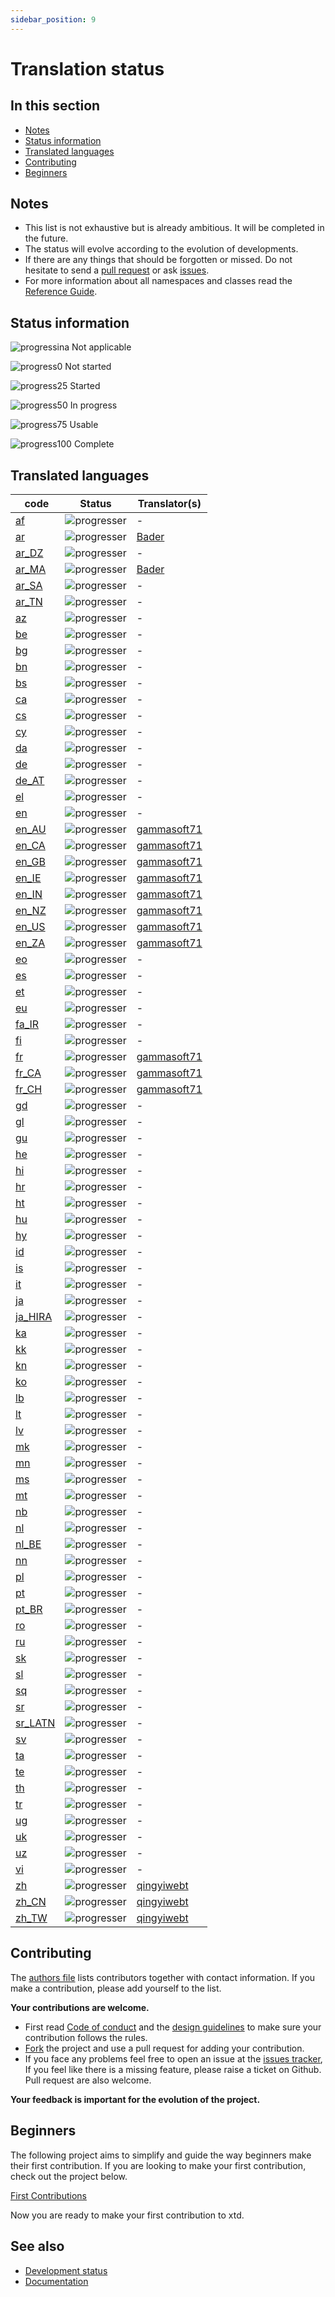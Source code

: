 ```yaml
---
sidebar_position: 9
---
```


# Translation status

## In this section

* [Notes](#notes)
* [Status information](#status-information)
* [Translated languages](#translated-languages)
* [Contributing](#contributing)
* [Beginners](#beginners)

## Notes

* This list is not exhaustive but is already ambitious. It will be completed in the future.
* The status will evolve according to the evolution of developments.
* If there are any things that should be forgotten or missed. Do not hesitate to send a [pull request](https://github.com/gammasoft71/xtd/compare) or ask [issues](https://github.com/gammasoft71/xtd/issues/new/choose).
* For more information about all namespaces and classes read the [Reference Guide](https://gammasoft71.github.io/xtd/reference_guides/latest/index.html).

## Status information

![progressina](/pictures/progress_ina.png) Not applicable

![progress0](/pictures/progress0.png) Not started

![progress25](/pictures/progress25.png) Started

![progress50](/pictures/progress50.png) In progress

![progress75](/pictures/progress75.png) Usable

![progress100](/pictures/progress100.png) Complete

## Translated languages

| code                                                                               | Status                                   | Translator(s)                                            |
| ---------------------------------------------------------------------------------- | ---------------------------------------- | -------------------------------------------------------- |
| [af](https://github.com/gammasoft71/xtd/tree/master/locale/af/README.md)           | ![progresser](/pictures/progress0.png)   | -                                                        |
| [ar](https://github.com/gammasoft71/xtd/tree/master/locale/ar/README.md)           | ![progresser](/pictures/progress100.png) | [Bader](https://github.com/BaderEddineOuaich)            |
| [ar_DZ](https://github.com/gammasoft71/xtd/tree/master/locale/ar_DZ/README.md)     | ![progresser](/pictures/progress0.png)   | -                                                        |
| [ar_MA](https://github.com/gammasoft71/xtd/tree/master/locale/ar_MA/README.md)     | ![progresser](/pictures/progress100.png) | [Bader](https://github.com/BaderEddineOuaich)            |
| [ar_SA](https://github.com/gammasoft71/xtd/tree/master/locale/ar_SA/README.md)     | ![progresser](/pictures/progress0.png)   | -                                                        |
| [ar_TN](https://github.com/gammasoft71/xtd/tree/master/locale/ar_TN/README.md)     | ![progresser](/pictures/progress0.png)   | -                                                        |
| [az](https://github.com/gammasoft71/xtd/tree/master/locale/az/README.md)           | ![progresser](/pictures/progress0.png)   | -                                                        |
| [be](https://github.com/gammasoft71/xtd/tree/master/locale/be/README.md)           | ![progresser](/pictures/progress0.png)   | -                                                        |
| [bg](https://github.com/gammasoft71/xtd/tree/master/locale/bg/README.md)           | ![progresser](/pictures/progress0.png)   | -                                                        |
| [bn](https://github.com/gammasoft71/xtd/tree/master/locale/bn/README.md)           | ![progresser](/pictures/progress0.png)   | -                                                        |
| [bs](https://github.com/gammasoft71/xtd/tree/master/locale/bs/README.md)           | ![progresser](/pictures/progress0.png)   | -                                                        |
| [ca](https://github.com/gammasoft71/xtd/tree/master/locale/ca/README.md)           | ![progresser](/pictures/progress0.png)   | -                                                        |
| [cs](https://github.com/gammasoft71/xtd/tree/master/locale/cs/README.md)           | ![progresser](/pictures/progress0.png)   | -                                                        |
| [cy](https://github.com/gammasoft71/xtd/tree/master/locale/cy/README.md)           | ![progresser](/pictures/progress0.png)   | -                                                        |
| [da](https://github.com/gammasoft71/xtd/tree/master/locale/da/README.md)           | ![progresser](/pictures/progress0.png)   | -                                                        |
| [de](https://github.com/gammasoft71/xtd/tree/master/locale/de/README.md)           | ![progresser](/pictures/progress0.png)   | -                                                        |
| [de_AT](https://github.com/gammasoft71/xtd/tree/master/locale/de_AT/README.md)     | ![progresser](/pictures/progress0.png)   | -                                                        |
| [el](https://github.com/gammasoft71/xtd/tree/master/locale/el/README.md)           | ![progresser](/pictures/progress0.png)   | -                                                        |
| [en](https://github.com/gammasoft71/xtd/tree/master/locale/en/README.md)           | ![progresser](/pictures/progress0.png)   | -                                                        |
| [en_AU](https://github.com/gammasoft71/xtd/tree/master/locale/en_AU/README.md)     | ![progresser](/pictures/progress100.png) | [gammasoft71](https://gammasoft71.wixsite.com/gammasoft) |
| [en_CA](https://github.com/gammasoft71/xtd/tree/master/locale/en_CA/README.md)     | ![progresser](/pictures/progress100.png) | [gammasoft71](https://gammasoft71.wixsite.com/gammasoft) |
| [en_GB](https://github.com/gammasoft71/xtd/tree/master/locale/em_GB/README.md)     | ![progresser](/pictures/progress100.png) | [gammasoft71](https://gammasoft71.wixsite.com/gammasoft) |
| [en_IE](https://github.com/gammasoft71/xtd/tree/master/locale/em_IE/README.md)     | ![progresser](/pictures/progress100.png) | [gammasoft71](https://gammasoft71.wixsite.com/gammasoft) |
| [en_IN](https://github.com/gammasoft71/xtd/tree/master/locale/en_IN/README.md)     | ![progresser](/pictures/progress100.png) | [gammasoft71](https://gammasoft71.wixsite.com/gammasoft) |
| [en_NZ](https://github.com/gammasoft71/xtd/tree/master/locale/en_NZ/README.md)     | ![progresser](/pictures/progress100.png) | [gammasoft71](https://gammasoft71.wixsite.com/gammasoft) |
| [en_US](https://github.com/gammasoft71/xtd/tree/master/locale/en_US/README.md)     | ![progresser](/pictures/progress100.png) | [gammasoft71](https://gammasoft71.wixsite.com/gammasoft) |
| [en_ZA](https://github.com/gammasoft71/xtd/tree/master/locale/en_ZA/README.md)     | ![progresser](/pictures/progress100.png) | [gammasoft71](https://gammasoft71.wixsite.com/gammasoft) |
| [eo](https://github.com/gammasoft71/xtd/tree/master/locale/eo/README.md)           | ![progresser](/pictures/progress0.png)   | -                                                        |
| [es](https://github.com/gammasoft71/xtd/tree/master/locale/es/README.md)           | ![progresser](/pictures/progress0.png)   | -                                                        |
| [et](https://github.com/gammasoft71/xtd/tree/master/locale/et/README.md)           | ![progresser](/pictures/progress0.png)   | -                                                        |
| [eu](https://github.com/gammasoft71/xtd/tree/master/locale/eu/README.md)           | ![progresser](/pictures/progress0.png)   | -                                                        |
| [fa_IR](https://github.com/gammasoft71/xtd/tree/master/locale/fa_IR/README.md)     | ![progresser](/pictures/progress0.png)   | -                                                        |
| [fi](https://github.com/gammasoft71/xtd/tree/master/locale/fi/README.md)           | ![progresser](/pictures/progress0.png)   | -                                                        |
| [fr](https://github.com/gammasoft71/xtd/tree/master/locale/fr/README.md)           | ![progresser](/pictures/progress100.png) | [gammasoft71](https://gammasoft71.wixsite.com/gammasoft) |
| [fr_CA](https://github.com/gammasoft71/xtd/tree/master/locale/fr_CA/README.md)     | ![progresser](/pictures/progress100.png) | [gammasoft71](https://gammasoft71.wixsite.com/gammasoft) |
| [fr_CH](https://github.com/gammasoft71/xtd/tree/master/locale/fr_CH/README.md)     | ![progresser](/pictures/progress100.png) | [gammasoft71](https://gammasoft71.wixsite.com/gammasoft) |
| [gd](https://github.com/gammasoft71/xtd/tree/master/locale/gd/README.md)           | ![progresser](/pictures/progress0.png)   | -                                                        |
| [gl](https://github.com/gammasoft71/xtd/tree/master/locale/gl/README.md)           | ![progresser](/pictures/progress0.png)   | -                                                        |
| [gu](https://github.com/gammasoft71/xtd/tree/master/locale/gu/README.md)           | ![progresser](/pictures/progress0.png)   | -                                                        |
| [he](https://github.com/gammasoft71/xtd/tree/master/locale/he/README.md)           | ![progresser](/pictures/progress0.png)   | -                                                        |
| [hi](https://github.com/gammasoft71/xtd/tree/master/locale/hi/README.md)           | ![progresser](/pictures/progress0.png)   | -                                                        |
| [hr](https://github.com/gammasoft71/xtd/tree/master/locale/hr/README.md)           | ![progresser](/pictures/progress0.png)   | -                                                        |
| [ht](https://github.com/gammasoft71/xtd/tree/master/locale/ht/README.md)           | ![progresser](/pictures/progress0.png)   | -                                                        |
| [hu](https://github.com/gammasoft71/xtd/tree/master/locale/hu/README.md)           | ![progresser](/pictures/progress0.png)   | -                                                        |
| [hy](https://github.com/gammasoft71/xtd/tree/master/locale/hy/README.md)           | ![progresser](/pictures/progress0.png)   | -                                                        |
| [id](https://github.com/gammasoft71/xtd/tree/master/locale/id/README.md)           | ![progresser](/pictures/progress0.png)   | -                                                        |
| [is](https://github.com/gammasoft71/xtd/tree/master/locale/is/README.md)           | ![progresser](/pictures/progress0.png)   | -                                                        |
| [it](https://github.com/gammasoft71/xtd/tree/master/locale/it/README.md)           | ![progresser](/pictures/progress0.png)   | -                                                        |
| [ja](https://github.com/gammasoft71/xtd/tree/master/locale/ja/README.md)           | ![progresser](/pictures/progress0.png)   | -                                                        |
| [ja_HIRA](https://github.com/gammasoft71/xtd/tree/master/locale/ja_HIRA/README.md) | ![progresser](/pictures/progress0.png)   | -                                                        |
| [ka](https://github.com/gammasoft71/xtd/tree/master/locale/ka/README.md)           | ![progresser](/pictures/progress0.png)   | -                                                        |
| [kk](https://github.com/gammasoft71/xtd/tree/master/locale/kk/README.md)           | ![progresser](/pictures/progress0.png)   | -                                                        |
| [kn](https://github.com/gammasoft71/xtd/tree/master/locale/kn/README.md)           | ![progresser](/pictures/progress0.png)   | -                                                        |
| [ko](https://github.com/gammasoft71/xtd/tree/master/locale/ko/README.md)           | ![progresser](/pictures/progress0.png)   | -                                                        |
| [lb](https://github.com/gammasoft71/xtd/tree/master/locale/lb/README.md)           | ![progresser](/pictures/progress0.png)   | -                                                        |
| [lt](https://github.com/gammasoft71/xtd/tree/master/locale/lt/README.md)           | ![progresser](/pictures/progress0.png)   | -                                                        |
| [lv](https://github.com/gammasoft71/xtd/tree/master/locale/lv/README.md)           | ![progresser](/pictures/progress0.png)   | -                                                        |
| [mk](https://github.com/gammasoft71/xtd/tree/master/locale/mk/README.md)           | ![progresser](/pictures/progress0.png)   | -                                                        |
| [mn](https://github.com/gammasoft71/xtd/tree/master/locale/mn/README.md)           | ![progresser](/pictures/progress0.png)   | -                                                        |
| [ms](https://github.com/gammasoft71/xtd/tree/master/locale/ms/README.md)           | ![progresser](/pictures/progress0.png)   | -                                                        |
| [mt](https://github.com/gammasoft71/xtd/tree/master/locale/mt/README.md)           | ![progresser](/pictures/progress0.png)   | -                                                        |
| [nb](https://github.com/gammasoft71/xtd/tree/master/locale/nb/README.md)           | ![progresser](/pictures/progress0.png)   | -                                                        |
| [nl](https://github.com/gammasoft71/xtd/tree/master/locale/nl/README.md)           | ![progresser](/pictures/progress0.png)   | -                                                        |
| [nl_BE](https://github.com/gammasoft71/xtd/tree/master/locale/nl_BE/README.md)     | ![progresser](/pictures/progress0.png)   | -                                                        |
| [nn](https://github.com/gammasoft71/xtd/tree/master/locale/nn/README.md)           | ![progresser](/pictures/progress0.png)   | -                                                        |
| [pl](https://github.com/gammasoft71/xtd/tree/master/locale/pl/README.md)           | ![progresser](/pictures/progress0.png)   | -                                                        |
| [pt](https://github.com/gammasoft71/xtd/tree/master/locale/pt/README.md)           | ![progresser](/pictures/progress0.png)   | -                                                        |
| [pt_BR](https://github.com/gammasoft71/xtd/tree/master/locale/pt_BR/README.md)     | ![progresser](/pictures/progress0.png)   | -                                                        |
| [ro](https://github.com/gammasoft71/xtd/tree/master/locale/ro/README.md)           | ![progresser](/pictures/progress0.png)   | -                                                        |
| [ru](https://github.com/gammasoft71/xtd/tree/master/locale/ru/README.md)           | ![progresser](/pictures/progress0.png)   | -                                                        |
| [sk](https://github.com/gammasoft71/xtd/tree/master/locale/sk/README.md)           | ![progresser](/pictures/progress0.png)   | -                                                        |
| [sl](https://github.com/gammasoft71/xtd/tree/master/locale/sl/README.md)           | ![progresser](/pictures/progress0.png)   | -                                                        |
| [sq](https://github.com/gammasoft71/xtd/tree/master/locale/sq/README.md)           | ![progresser](/pictures/progress0.png)   | -                                                        |
| [sr](https://github.com/gammasoft71/xtd/tree/master/locale/sr/README.md)           | ![progresser](/pictures/progress0.png)   | -                                                        |
| [sr_LATN](https://github.com/gammasoft71/xtd/tree/master/locale/sr_LATN/README.md) | ![progresser](/pictures/progress0.png)   | -                                                        |
| [sv](https://github.com/gammasoft71/xtd/tree/master/locale/sv/README.md)           | ![progresser](/pictures/progress0.png)   | -                                                        |
| [ta](https://github.com/gammasoft71/xtd/tree/master/locale/ta/README.md)           | ![progresser](/pictures/progress0.png)   | -                                                        |
| [te](https://github.com/gammasoft71/xtd/tree/master/locale/te/README.md)           | ![progresser](/pictures/progress0.png)   | -                                                        |
| [th](https://github.com/gammasoft71/xtd/tree/master/locale/th/README.md)           | ![progresser](/pictures/progress0.png)   | -                                                        |
| [tr](https://github.com/gammasoft71/xtd/tree/master/locale/tr/README.md)           | ![progresser](/pictures/progress0.png)   | -                                                        |
| [ug](https://github.com/gammasoft71/xtd/tree/master/locale/ug/README.md)           | ![progresser](/pictures/progress0.png)   | -                                                        |
| [uk](https://github.com/gammasoft71/xtd/tree/master/locale/uk/README.md)           | ![progresser](/pictures/progress0.png)   | -                                                        |
| [uz](https://github.com/gammasoft71/xtd/tree/master/locale/af/README.md)           | ![progresser](/pictures/progress0.png)   | -                                                        |
| [vi](https://github.com/gammasoft71/xtd/tree/master/locale/vi/README.md)           | ![progresser](/pictures/progress0.png)   | -                                                        |
| [zh](https://github.com/gammasoft71/xtd/tree/master/locale/zh/README.md)           | ![progresser](/pictures/progress100.png) | [qingyiwebt](https://github.com/qingyiwebt)              |
| [zh_CN](https://github.com/gammasoft71/xtd/tree/master/locale/zh_CN/README.md)     | ![progresser](/pictures/progress100.png) | [qingyiwebt](https://github.com/qingyiwebt)              |
| [zh_TW](https://github.com/gammasoft71/xtd/tree/master/locale/zh_TW/README.md)     | ![progresser](/pictures/progress100.png) | [qingyiwebt](https://github.com/qingyiwebt)              |

## Contributing

The [authors file](https://github.com/gammasoft71/xtd/blob/master/AUTHORS.md) lists contributors together with contact information. If you make a contribution, please add yourself to the list.

**Your contributions are welcome.**

* First read [Code of conduct](https://github.com/gammasoft71/xtd/blob/master/CODE_OF_CONDUCT.md) and the [design guidelines](/docs/documentation/Design%20Guidelines) to make sure your contribution follows the rules.
* [Fork](https://github.com/gammasoft71/xtd/fork) the project and use a pull request for adding your contribution.
* If you face any problems feel free to open an issue at the [issues tracker](https://github.com/gammasoft71/xtd/issues), If you feel like there is a missing feature, please raise a ticket on Github. Pull request are also welcome.

**Your feedback is important for the evolution of the project.**

## Beginners

The following project aims to simplify and guide the way beginners make their first contribution. If you are looking to make your first contribution, check out the project below.

[First Contributions](https://github.com/firstcontributions/first-contributions)

Now you are ready to make your first contribution to xtd.

## See also

* [Development status](/docs/documentation/Development%20status)
* [Documentation](/docs/documentation)
